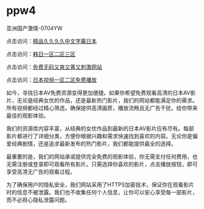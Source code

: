 # ppw4
亚洲国产激情-0704YW

点击访问：<a href="https://rtj-3zo.pages.dev/">精品久久久久中文字幕日本</a>

点击访问：<a href="https://vassv.pages.dev/">韩日一区二区三区</a>

点击访问：<a href="https://gsd-agv.pages.dev/">免费无码又爽又黄又刺激网站</a>

点击访问：<a href="https://gda-c7m.pages.dev/">日本视频一区二区免费播放</a>

如今，寻找日本AV免费资源变得更加便捷。如果你希望免费观看高清的日本AV影片，无论是经典女优的作品，还是最新热门影片，我们的网站都能满足你的需求。所有视频都经过精心筛选，确保提供高清画质，播放流畅且无广告干扰，给你带来最佳的观影体验。

我们的资源库内容丰富，从经典的女优作品到最新的日本AV影片应有尽有。每部影片都进行了详细分类，方便你根据兴趣和需求快速找到喜欢的内容。无论你是偏爱经典剧情，还是追求最新发布的热门影片，我们都能提供最全的选择。

最重要的是，我们的网站承诺提供完全免费的观影体验，你无需支付任何费用，也无需注册或登录即可观看所有影片。只需选择你喜欢的影片，点击播放按钮，即可享受高清无广告的观看过程。

为了确保用户的隐私安全，我们网站采用了HTTPS加密技术，保证你在观看影片时的信息不被泄露。我们也不收集任何个人信息，让你可以安心享受每一部影片，而不必担心隐私泄露问题。

<span style="display:none;">[Canonical link](）</span>
